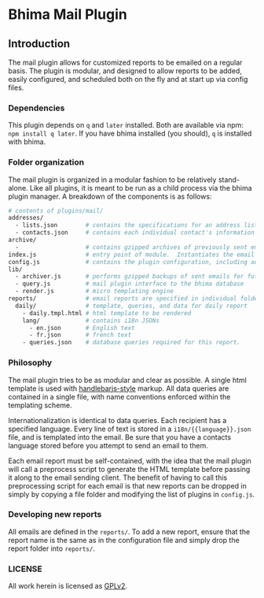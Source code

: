 Bhima Mail Plugin
=================

Introduction
------------

The mail plugin allows for customized reports to be emailed on a regular basis.  The plugin is modular, and designed to
allow reports to be added, easily configured, and scheduled both on the fly and at start up via config files.

### Dependencies

This plugin depends on `q` and `later` installed.   Both are available via npm: `npm install q later`.  If you have bhima
installed (you should), `q` is installed with bhima.

### Folder organization

The mail plugin is organized in a modular fashion to be relatively stand-alone.  Like all plugins, it is
meant to be run as a child process via the bhima plugin manager.  A breakdown of the components is as
follows:

```bash
# contents of plugins/mail/
addresses/
  - lists.json        # contains the specifications for an address list (composed of contacts from contacts.json)
  - contacts.json     # contains each individual contact's information
archive/
  -                   # contains gzipped archives of previously sent emails (generated by lib/archive)
index.js              # entry point of module.  Instantiates the email plugin, schedules email
config.js             # contains the plugin configuration, including address lists and schedules for emails
lib/
  - archiver.js       # performs gzipped backups of sent emails for future reference
  - query.js          # mail plugin interface to the bhima database
  - render.js         # micro templating engine
reports/              # email reports are specified in individual folders here
  daily/              # template, queries, and data for daily report
    - daily.tmpl.html # html template to be rendered
    lang/             # contains i18n JSONs
      - en.json       # English text
      - fr.json       # french text
    - queries.json    # database queries required for this report.
```

### Philosophy

The mail plugin tries to be as modular and clear as possible.  A single html template is used with
[handlebarjs-style](http://handlebarsjs.com/) markup.  All data queries are contained in a single file,
with name conventions enforced within the templating scheme.

Internationalization is identical to data queries.  Each recipient has a specified language.  Every
line of text is stored in a `i18n/{{language}}.json` file, and is templated into the email.  Be sure
that you have a contacts language stored before you attempt to send an email to them.

Each email report must be self-contained, with the idea that the mail plugin will call a preprocess
script to generate the HTML template before passing it along to the email sending client.  The benefit
of having to call this preprocessing script for each email is that new reports can be dropped in simply
by copying a file folder and modifying the list of plugins in `config.js`.

### Developing new reports

All emails are defined in the `reports/`.  To add a new report, ensure that the report name is the same
as in the configuration file and simply drop the report folder into `reports/`.

### LICENSE

All work herein is licensed as [GPLv2](./LICENSE).
